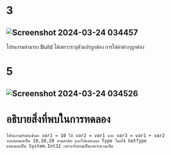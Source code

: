 # 3 #
## ![Screenshot 2024-03-24 034457](https://github.com/ironmanwin1/03376836-OOP-2566-Lab-04/assets/144198724/bef7749f-dfc3-44d9-af5a-bf8576e27eab)

โปรแกรมสามารถ Build ได้เพราะระบุตัวแปรถูกต้อง การใส่ค่าต่างๆถูกต้อง

# 5 #
## ![Screenshot 2024-03-24 034526](https://github.com/ironmanwin1/03376836-OOP-2566-Lab-04/assets/144198724/0d844b04-e69e-4dc8-88aa-f5bec678bbe4)


# อธิบายสิ่งที่พบในการทดลอง #
```
โปรแกรมรับค่าเข้ามา var1 = 10 ให้ var2 = var1 และ var3 = var1 + var2
จะแสดงผลเป็น 10,10,20 ตามลำดับ และให้แสดงผล Type โดยใช้ GetType
แสดงผลเป็น System.Int32 เพราะทั้งสามเป็นเลขจำนวนเต็ม
